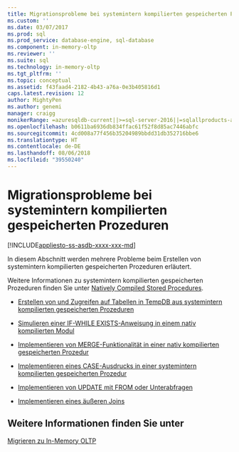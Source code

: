 ```yaml
---
title: Migrationsprobleme bei systemintern kompilierten gespeicherten Prozeduren | Microsoft-Dokumentation
ms.custom: ''
ms.date: 03/07/2017
ms.prod: sql
ms.prod_service: database-engine, sql-database
ms.component: in-memory-oltp
ms.reviewer: ''
ms.suite: sql
ms.technology: in-memory-oltp
ms.tgt_pltfrm: ''
ms.topic: conceptual
ms.assetid: f43faad4-2182-4b43-a76a-0e3b405816d1
caps.latest.revision: 12
author: MightyPen
ms.author: genemi
manager: craigg
monikerRange: =azuresqldb-current||>=sql-server-2016||=sqlallproducts-allversions||>=sql-server-linux-2017
ms.openlocfilehash: b0611ba6936db834ffac61f52f8d85ac7446abfc
ms.sourcegitcommit: 4cd008a77f456b35204989bbdd31db352716bbe6
ms.translationtype: HT
ms.contentlocale: de-DE
ms.lasthandoff: 08/06/2018
ms.locfileid: "39550240"
---
```

# <a name="migration-issues-for-natively-compiled-stored-procedures"></a>Migrationsprobleme bei systemintern kompilierten gespeicherten Prozeduren
[!INCLUDE[appliesto-ss-asdb-xxxx-xxx-md](../../includes/appliesto-ss-asdb-xxxx-xxx-md.md)]

  In diesem Abschnitt werden mehrere Probleme beim Erstellen von systemintern kompilierten gespeicherten Prozeduren erläutert.  
  
 Weitere Informationen zu systemintern kompilierten gespeicherten Prozeduren finden Sie unter [Natively Compiled Stored Procedures](../../relational-databases/in-memory-oltp/natively-compiled-stored-procedures.md).  
  
-   [Erstellen von und Zugreifen auf Tabellen in TempDB aus systemintern kompilierten gespeicherten Prozeduren](../../relational-databases/in-memory-oltp/create-and-access-tables-in-tempdb-from-stored-procedures.md)  
  
-   [Simulieren einer IF-WHILE EXISTS-Anweisung in einem nativ kompilierten Modul](../../relational-databases/in-memory-oltp/simulating-an-if-while-exists-statement-in-a-natively-compiled-module.md)  
  
-   [Implementieren von MERGE-Funktionalität in einer nativ kompilierten gespeicherten Prozedur](../../relational-databases/in-memory-oltp/implementing-merge-functionality-in-a-natively-compiled-stored-procedure.md)  
  
-   [Implementieren eines CASE-Ausdrucks in einer systemintern kompilierten gespeicherten Prozedur](../../relational-databases/in-memory-oltp/implementing-a-case-expression-in-a-natively-compiled-stored-procedure.md)  
  
-   [Implementieren von UPDATE mit FROM oder Unterabfragen](../../relational-databases/in-memory-oltp/implementing-update-with-from-or-subqueries.md)  
  
-   [Implementieren eines äußeren Joins](../../relational-databases/in-memory-oltp/implementing-an-outer-join.md)  
  
## <a name="see-also"></a>Weitere Informationen finden Sie unter  
 [Migrieren zu In-Memory OLTP](../../relational-databases/in-memory-oltp/migrating-to-in-memory-oltp.md)  
  
  
